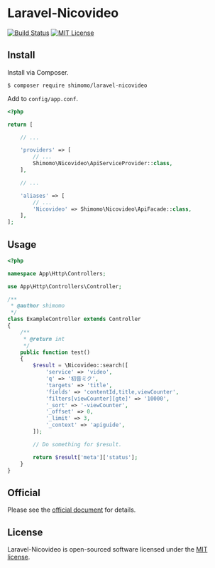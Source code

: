 # Laravel-Nicovideo

[![Build Status](https://circleci.com/gh/shimomo/laravel-nicovideo.svg?style=shield&circle-token=3559169f059fb9748a97d6ed2567a123c0683e87)](https://circleci.com/gh/shimomo/laravel-nicovideo)
[![MIT License](http://img.shields.io/badge/license-MIT-brightgreen.svg?style=flat)](LICENSE)

## Install
Install via Composer.
```
$ composer require shimomo/laravel-nicovideo
```

Add to ```config/app.conf```.
```php
<?php

return [

    // ...

    'providers' => [
        // ...
        Shimomo\Nicovideo\ApiServiceProvider::class,
    ],

    // ...

    'aliases' => [
        // ...
        'Nicovideo' => Shimomo\Nicovideo\ApiFacade::class,
    ],
];
```

## Usage
```php
<?php

namespace App\Http\Controllers;

use App\Http\Controllers\Controller;

/**
 * @author shimomo
 */
class ExampleController extends Controller
{
    /**
     * @return int
     */
    public function test()
    {
        $result = \Nicovideo::search([
            'service' => 'video',
            'q' => '初音ミク',
            'targets' => 'title',
            'fields' => 'contentId,title,viewCounter',
            'filters[viewCounter][gte]' => '10000',
            '_sort' => '-viewCounter',
            '_offset' => 0,
            '_limit' => 3,
            '_context' => 'apiguide',
        ]);

        // Do something for $result.

        return $result['meta']['status'];
    }
}
```

## Official
Please see the [official document](http://search.nicovideo.jp/docs/api/search.html) for details.

## License
Laravel-Nicovideo is open-sourced software licensed under the [MIT license](LICENSE).
